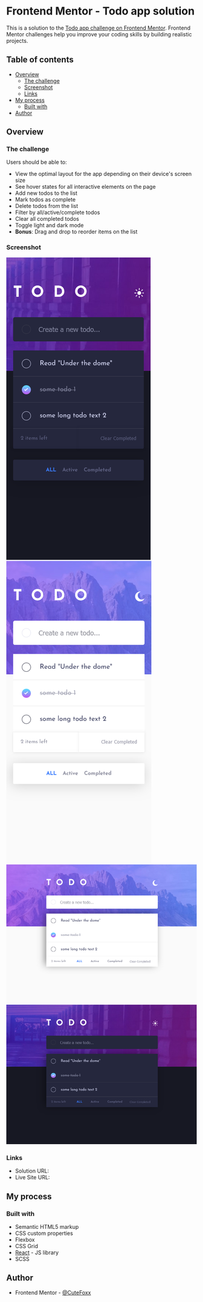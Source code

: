 # Frontend Mentor - Todo app solution

This is a solution to the [Todo app challenge on Frontend Mentor](https://www.frontendmentor.io/challenges/todo-app-Su1_KokOW). Frontend Mentor challenges help you improve your coding skills by building realistic projects.

## Table of contents

- [Overview](#overview)
  - [The challenge](#the-challenge)
  - [Screenshot](#screenshot)
  - [Links](#links)
- [My process](#my-process)
  - [Built with](#built-with)
- [Author](#author)

## Overview

### The challenge

Users should be able to:

- View the optimal layout for the app depending on their device's screen size
- See hover states for all interactive elements on the page
- Add new todos to the list
- Mark todos as complete
- Delete todos from the list
- Filter by all/active/complete todos
- Clear all completed todos
- Toggle light and dark mode
- **Bonus**: Drag and drop to reorder items on the list

### Screenshot

![](./public/Screen-Shot1.png)
![](./public/Screen-Shot2.png)
![](./public/Screen-Shot3.png)
![](./public/Screen-Shot4.png)

### Links

- Solution URL: [](https://www.frontendmentor.io/solutions/todo-app-WmLRabBTPf)
- Live Site URL: [](https://todo-app-rouge-theta.vercel.app/)

## My process

### Built with

- Semantic HTML5 markup
- CSS custom properties
- Flexbox
- CSS Grid
- [React](https://reactjs.org/) - JS library
- SCSS

## Author

- Frontend Mentor - [@CuteFoxx](https://www.frontendmentor.io/profile/CuteFoxx)
